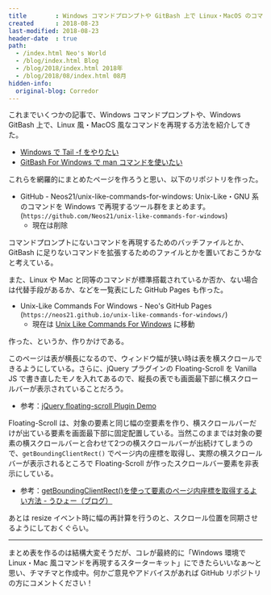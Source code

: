 ```yaml
---
title        : Windows コマンドプロンプトや GitBash 上で Linux・MacOS のコマンドを再現する方法をまとめ中
created      : 2018-08-23
last-modified: 2018-08-23
header-date  : true
path:
  - /index.html Neo's World
  - /blog/index.html Blog
  - /blog/2018/index.html 2018年
  - /blog/2018/08/index.html 08月
hidden-info:
  original-blog: Corredor
---
```


これまでいくつかの記事で、Windows コマンドプロンプトや、Windows GitBash 上で、Linux 風・MacOS 風なコマンドを再現する方法を紹介してきた。

- [Windows で Tail -f をやりたい](/blog/2016/10/12-01.html)
- [GitBash For Windows で man コマンドを使いたい](/blog/2016/07/20-02.html)

これらを網羅的にまとめたページを作ろうと思い、以下のリポジトリを作った。

- GitHub - Neos21/unix-like-commands-for-windows: Unix-Like・GNU 系のコマンドを Windows で再現するツール群をまとめます。(`https://github.com/Neos21/unix-like-commands-for-windows`)
  - 現在は削除

コマンドプロンプトにないコマンドを再現するためのバッチファイルとか、GitBash に足りないコマンドを拡張するためのファイルとかを置いておこうかなと考えている。

また、Linux や Mac と同等のコマンドが標準搭載されているか否か、ない場合は代替手段があるか、などを一覧表にした GitHub Pages も作った。

- Unix-Like Commands For Windows - Neo's GitHub Pages (`https://neos21.github.io/unix-like-commands-for-windows/`)
  - 現在は [Unix Like Commands For Windows](/tech/unix-like-commands-for-windows.html) に移動

作った、というか、作りかけである。

このページは表が横長になるので、ウィンドウ幅が狭い時は表を横スクロールできるようにしている。さらに、jQuery プラグインの Floating-Scroll を Vanilla JS で書き直したモノを入れてあるので、縦長の表でも画面最下部に横スクロールバーが表示されていることだろう。

- 参考：[jQuery floating-scroll Plugin Demo](https://www.jqueryscript.net/demo/Floating-Scrollbar-Plugin-jQuery-Floating-Scroll/)

Floating-Scroll は、対象の要素と同じ幅の空要素を作り、横スクロールバーだけが出ている要素を画面最下部に固定配置している。当然このままでは対象の要素の横スクロールバーと合わせて2つの横スクロールバーが出続けてしまうので、`getBoundingClientRect()` でページ内の座標を取得し、実際の横スクロールバーが表示されるところで Floating-Scroll が作ったスクロールバー要素を非表示にしている。

- 参考：[getBoundingClientRect()を使って要素のページ内座標を取得するよい方法 - うひょー（ブログ）](http://uhyo.hatenablog.com/entry/2017/03/15/130825)

あとは resize イベント時に幅の再計算を行うのと、スクロール位置を同期させるようにしておくぐらい。

---

まとめ表を作るのは結構大変そうだが、コレが最終的に「Windows 環境で Linux・Mac 風コマンドを再現するスターターキット」にできたらいいなぁ〜と思い、チマチマと作成中。何かご意見やアドバイスがあれば GitHub リポジトリの方にコメントください！
